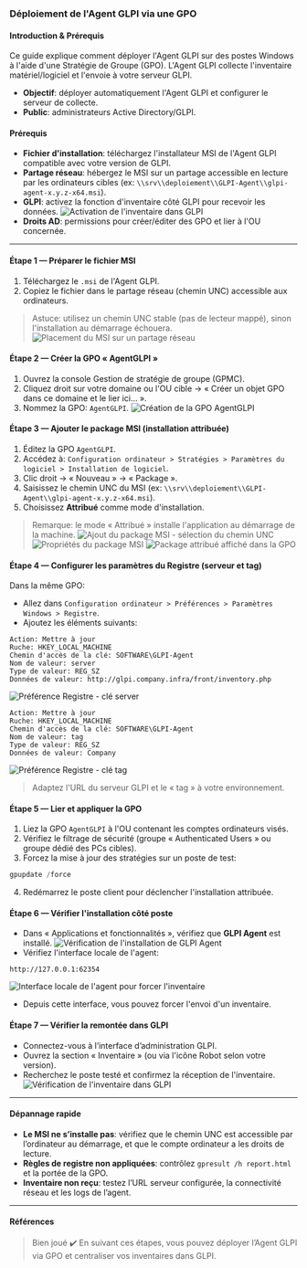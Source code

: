 ### Déploiement de l'Agent GLPI via une GPO

#### Introduction & Prérequis
Ce guide explique comment déployer l'Agent GLPI sur des postes Windows à l'aide d'une Stratégie de Groupe (GPO). L'Agent GLPI collecte l'inventaire matériel/logiciel et l'envoie à votre serveur GLPI.

- **Objectif**: déployer automatiquement l'Agent GLPI et configurer le serveur de collecte.
- **Public**: administrateurs Active Directory/GLPI.

#### Prérequis
- **Fichier d'installation**: téléchargez l'installateur MSI de l'Agent GLPI compatible avec votre version de GLPI.
- **Partage réseau**: hébergez le MSI sur un partage accessible en lecture par les ordinateurs cibles (ex: `\\srv\\deploiement\\GLPI-Agent\\glpi-agent-x.y.z-x64.msi`).
- **GLPI**: activez la fonction d'inventaire côté GLPI pour recevoir les données.
![Activation de l'inventaire dans GLPI](../assets/glpi/ImageGPOGLPI1.png)
- **Droits AD**: permissions pour créer/éditer des GPO et lier à l'OU concernée.

---

#### Étape 1 — Préparer le fichier MSI
1. Téléchargez le `.msi` de l'Agent GLPI.
2. Copiez le fichier dans le partage réseau (chemin UNC) accessible aux ordinateurs.

> Astuce: utilisez un chemin UNC stable (pas de lecteur mappé), sinon l'installation au démarrage échouera.
![Placement du MSI sur un partage réseau](../assets/glpi/ImageGPOGLPI2.png)

#### Étape 2 — Créer la GPO « AgentGLPI »
1. Ouvrez la console Gestion de stratégie de groupe (GPMC).
2. Cliquez droit sur votre domaine ou l'OU cible → « Créer un objet GPO dans ce domaine et le lier ici… ».
3. Nommez la GPO: `AgentGLPI`.
![Création de la GPO AgentGLPI](../assets/glpi/ImageGPOGLPI3.png)

#### Étape 3 — Ajouter le package MSI (installation attribuée)
1. Éditez la GPO `AgentGLPI`.
2. Accédez à: `Configuration ordinateur > Stratégies > Paramètres du logiciel > Installation de logiciel`.
3. Clic droit → « Nouveau » → « Package ».
4. Saisissez le chemin UNC du MSI (ex: `\\srv\\deploiement\\GLPI-Agent\\glpi-agent-x.y.z-x64.msi`).
5. Choisissez **Attribué** comme mode d'installation.

> Remarque: le mode « Attribué » installe l'application au démarrage de la machine.
![Ajout du package MSI - sélection du chemin UNC](../assets/glpi/ImageGPOGLPI4.png)
![Propriétés du package MSI](../assets/glpi/ImageGPOGLPI5.png)
![Package attribué affiché dans la GPO](../assets/glpi/ImageGPOGLPI6.png)

#### Étape 4 — Configurer les paramètres du Registre (serveur et tag)
Dans la même GPO:

- Allez dans `Configuration ordinateur > Préférences > Paramètres Windows > Registre`.
- Ajoutez les éléments suivants:

```
Action: Mettre à jour
Ruche: HKEY_LOCAL_MACHINE
Chemin d'accès de la clé: SOFTWARE\GLPI-Agent
Nom de valeur: server
Type de valeur: REG_SZ
Données de valeur: http://glpi.company.infra/front/inventory.php
```
![Préférence Registre - clé server](../assets/glpi/ImageGPOGLPI7.png)

```
Action: Mettre à jour
Ruche: HKEY_LOCAL_MACHINE
Chemin d'accès de la clé: SOFTWARE\GLPI-Agent
Nom de valeur: tag
Type de valeur: REG_SZ
Données de valeur: Company
```
![Préférence Registre - clé tag](../assets/glpi/ImageGPOGLPI8.png)

> Adaptez l'URL du serveur GLPI et le « tag » à votre environnement.

#### Étape 5 — Lier et appliquer la GPO
1. Liez la GPO `AgentGLPI` à l'OU contenant les comptes ordinateurs visés.
2. Vérifiez le filtrage de sécurité (groupe « Authenticated Users » ou groupe dédié des PCs cibles).
3. Forcez la mise à jour des stratégies sur un poste de test:

```powershell
gpupdate /force
```

4. Redémarrez le poste client pour déclencher l'installation attribuée.

#### Étape 6 — Vérifier l'installation côté poste
- Dans « Applications et fonctionnalités », vérifiez que **GLPI Agent** est installé.
![Vérification de l'installation de GLPI Agent](../assets/glpi/ImageGPOGLPI9.png)
- Vérifiez l'interface locale de l'agent:

```
http://127.0.0.1:62354
```
![Interface locale de l'agent pour forcer l'inventaire](../assets/glpi/ImageGPOGLPI10.png)

- Depuis cette interface, vous pouvez forcer l'envoi d'un inventaire.

#### Étape 7 — Vérifier la remontée dans GLPI
- Connectez-vous à l’interface d’administration GLPI.
- Ouvrez la section « Inventaire » (ou via l'icône Robot selon votre version).
- Recherchez le poste testé et confirmez la réception de l'inventaire.
![Vérification de l'inventaire dans GLPI](../assets/glpi/ImageGPOGLPI11.png)

---

#### Dépannage rapide
- **Le MSI ne s’installe pas**: vérifiez que le chemin UNC est accessible par l’ordinateur au démarrage, et que le compte ordinateur a les droits de lecture.
- **Règles de registre non appliquées**: contrôlez `gpresult /h report.html` et la portée de la GPO.
- **Inventaire non reçu**: testez l’URL serveur configurée, la connectivité réseau et les logs de l’agent.

---

#### Références



> Bien joué ✔️ En suivant ces étapes, vous pouvez déployer l’Agent GLPI via GPO et centraliser vos inventaires dans GLPI.
